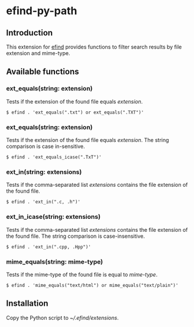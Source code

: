 # efind-py-path

## Introduction

This extension for [efind](https://github.com/20centaurifux/efind) provides
functions to filter search results by file extension and mime-type.

## Available functions

### ext\_equals(string: extension)

Tests if the extension of the found file equals *extension*.

	$ efind . 'ext_equals(".txt") or ext_equals(".TXT")'

### ext\_equals(string: extension)

Tests if the extension of the found file equals *extension*. The
string comparison is case in-sensitive.

	$ efind . 'ext_equals_icase(".TxT")'

### ext\_in(string: extensions)

Tests if the comma-separated list *extensions* contains the file extension
of the found file.

	$ efind . 'ext_in(".c, .h")'

### ext\_in_icase(string: extensions)

Tests if the comma-separated list *extensions* contains the file extension
of the found file. The string comparison is case-insensitive.

	$ efind . 'ext_in(".cpp, .Hpp")'

### mime_equals(string: mime-type)

Tests if the mime-type of the found file is equal to *mime-type*.

	$ efind . 'mime_equals("text/html") or mime_equals("text/plain")'

## Installation

Copy the Python script to *~/.efind/extensions*.
